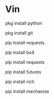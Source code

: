 # Vin

pkg install python

pkg install git

pip install requests

pip install bs4

pip install requests

pip install futures

pip install rich

pip install mechanize
